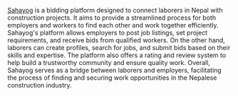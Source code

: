 [Sahayog](https://itsanjaya.github.io/Sahayog/) is a bidding platform designed to connect laborers in Nepal with construction projects. It aims to provide a streamlined process for both employers and workers to find each other and work together efficiently. Sahayog's platform allows employers to post job listings, set project requirements, and receive bids from qualified workers. On the other hand, laborers can create profiles, search for jobs, and submit bids based on their skills and expertise. The platform also offers a rating and review system to help build a trustworthy community and ensure quality work. Overall, Sahayog serves as a bridge between laborers and employers, facilitating the process of finding and securing work opportunities in the Nepalese construction industry.
